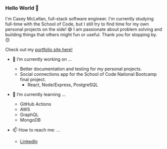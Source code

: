 <!--
**cdmclellan7/cdmclellan7** is a ✨ _special_ ✨ repository because its `README.md` (this file) appears on your GitHub profile.

Here are some ideas to get you started:

- 🔭 I’m currently working on ...
- 🌱 I’m currently learning ...
- 👯 I’m looking to collaborate on ...
- 🤔 I’m looking for help with ...
- 💬 Ask me about ...
- 📫 How to reach me: ...
- 😄 Pronouns: ...
- ⚡ Fun fact: ...
-->

### Hello World 👋
I'm Casey McLellan, full-stack software engineer. I'm currently studying full-time with the School of Code, but I still try to find time for my own personal projects on the side! 😅 I am passionate about problem solving and building things that others might fun or useful. Thank you for stopping by. 😊

Check out my [portfolio site here!](https://c-mclellan.netlify.app)

- 🔭 I’m currently working on ...
  - Better documentation and testing for my personal projects.
  - Social connections app for the School of Code National Bootcamp final project.
    - React, Node/Express, PostgreSQL

- 🌱 I’m currently learning ...
  - GitHub Actions
  - AWS
  - GraphQL
  - MongoDB

- 📫 How to reach me: ...
  - [LinkedIn](https://www.linkedin.com/in/cdmclellan7)

